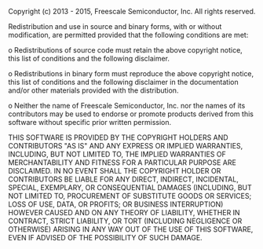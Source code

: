 
 Copyright (c) 2013 - 2015, Freescale Semiconductor, Inc.
 All rights reserved.

 Redistribution and use in source and binary forms, with or without modification,
 are permitted provided that the following conditions are met:

 o Redistributions of source code must retain the above copyright notice, this list
   of conditions and the following disclaimer.

 o Redistributions in binary form must reproduce the above copyright notice, this
   list of conditions and the following disclaimer in the documentation and/or
   other materials provided with the distribution.

 o Neither the name of Freescale Semiconductor, Inc. nor the names of its
   contributors may be used to endorse or promote products derived from this
   software without specific prior written permission.

 THIS SOFTWARE IS PROVIDED BY THE COPYRIGHT HOLDERS AND CONTRIBUTORS "AS IS" AND
 ANY EXPRESS OR IMPLIED WARRANTIES, INCLUDING, BUT NOT LIMITED TO, THE IMPLIED
 WARRANTIES OF MERCHANTABILITY AND FITNESS FOR A PARTICULAR PURPOSE ARE
 DISCLAIMED. IN NO EVENT SHALL THE COPYRIGHT HOLDER OR CONTRIBUTORS BE LIABLE FOR
 ANY DIRECT, INDIRECT, INCIDENTAL, SPECIAL, EXEMPLARY, OR CONSEQUENTIAL DAMAGES
 (INCLUDING, BUT NOT LIMITED TO, PROCUREMENT OF SUBSTITUTE GOODS OR SERVICES;
 LOSS OF USE, DATA, OR PROFITS; OR BUSINESS INTERRUPTION) HOWEVER CAUSED AND ON
 ANY THEORY OF LIABILITY, WHETHER IN CONTRACT, STRICT LIABILITY, OR TORT
 (INCLUDING NEGLIGENCE OR OTHERWISE) ARISING IN ANY WAY OUT OF THE USE OF THIS
 SOFTWARE, EVEN IF ADVISED OF THE POSSIBILITY OF SUCH DAMAGE.
